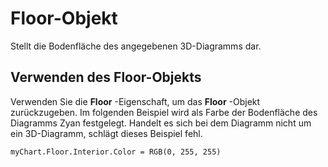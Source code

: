 
# Floor-Objekt

Stellt die Bodenfläche des angegebenen 3D-Diagramms dar.


## Verwenden des Floor-Objekts

Verwenden Sie die  **Floor** -Eigenschaft, um das **Floor** -Objekt zurückzugeben. Im folgenden Beispiel wird als Farbe der Bodenfläche des Diagramms Zyan festgelegt. Handelt es sich bei dem Diagramm nicht um ein 3D-Diagramm, schlägt dieses Beispiel fehl.


```
myChart.Floor.Interior.Color = RGB(0, 255, 255)
```

